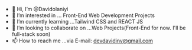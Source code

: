 - 👋 Hi, I’m @Davidolaniyi
- 👀 I’m interested in ...  Front-End Web Development Projects
- 🌱 I’m currently learning ...Tailwind CSS and REACT JS
- 💞️ I’m looking to collaborate on ...Web Projects(Front-End for now. I'll be full-stack soon)
- 📫 How to reach me ...via E-mail: devdavidinv@gmail.com

<!---
Davidolaniyi/Davidolaniyi is a ✨ special ✨ repository because its `README.md` (this file) appears on your GitHub profile.
You can click the Preview link to take a look at your changes.
--->
